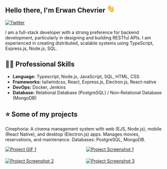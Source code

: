 <h2> Hello there, I'm Erwan Chevrier <img src="https://raw.githubusercontent.com/ABSphreak/ABSphreak/master/gifs/Hi.gif" height="25px"></h2>

[![Twitter](https://img.shields.io/badge/Twitter-1E90FF?style=for-the-badge&logo=twitter&logoColor=white)](https://x.com/DevToolMania)

I am a full-stack developer with a strong preference for backend development, particularly in designing and building RESTful APIs. I am experienced in creating distributed, scalable systems using TypeScript, Express.js, Node.js, SQL. 

## 👨‍💻 Professional Skills

-  **Language:**  Typescript, Node.js, JavaScript, SQL, HTML, CSS
-  **Frameworks:**  tailwindcss, React, Express.js, Electron.js, React-native
-  **DevOps:**   Docker, Jenkins
-  **Database:** Relational Database (PostgreSQL) / Non-Relational Database (MongoDB)

## ⭐️ Some of my projects

Cinephoria: A cinema management system with web (EJS, Node.js), mobile (React Native), and desktop (Electron.js) apps. Manages movies, reservations, and maintenance. Databases: PostgreSQL, MongoDB.


<div style="display: flex; flex-wrap: wrap; gap: 10px;">

  <div style="width: calc(50% - 5px); max-width: 350px; margin-bottom: 10px;">
    <a href="https://github.com/ChevrierDev/Cinephoria">
      <img src="https://github.com/ChevrierDev/Jobify/blob/main/views/public/images/github/gif1.gif" alt="Project GIF 1" width="100%" style="max-width: 350px; height: auto;">
    </a>
  </div>
  
  <div style="width: calc(50% - 5px); max-width: 350px; margin-bottom: 10px;">
    <a href="https://github.com/ChevrierDev/Cinephoria">
      <img src="https://github.com/ChevrierDev/Jobify/blob/main/views/public/images/github/Capture%20d'écran%202024-07-17%20005944.png" alt="Project Screenshot 1" width="100%" style="max-width: 350px; height: auto;">
    </a>
  </div>
  
  <div style="width: calc(50% - 5px); max-width: 350px; margin-bottom: 10px;">
    <a href="https://github.com/ChevrierDev/Cinephoria">
      <img src="https://github.com/ChevrierDev/Jobify/blob/main/views/public/images/github/Capture%20d'écran%202024-07-17%20005715.png" alt="Project Screenshot 2" width="100%" style="max-width: 350px; height: auto;">
    </a>
  </div>
  
  <div style="width: calc(50% - 5px); max-width: 350px; margin-bottom: 10px;">
    <a href="https://github.com/ChevrierDev/Cinephoria">
      <img src="https://github.com/ChevrierDev/Jobify/blob/main/views/public/images/github/Capture%20d'écran%202024-07-17%20010015.png" alt="Project Screenshot 3" width="100%" style="max-width: 350px; height: auto;">
    </a>
  </div>

</div>
